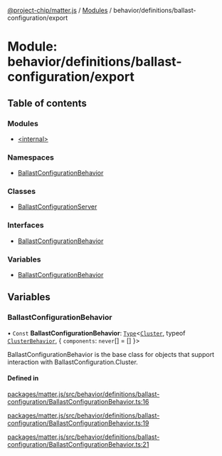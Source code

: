 [@project-chip/matter.js](../README.md) / [Modules](../modules.md) / behavior/definitions/ballast-configuration/export

# Module: behavior/definitions/ballast-configuration/export

## Table of contents

### Modules

- [\<internal\>](behavior_definitions_ballast_configuration_export._internal_.md)

### Namespaces

- [BallastConfigurationBehavior](behavior_definitions_ballast_configuration_export.BallastConfigurationBehavior.md)

### Classes

- [BallastConfigurationServer](../classes/behavior_definitions_ballast_configuration_export.BallastConfigurationServer.md)

### Interfaces

- [BallastConfigurationBehavior](../interfaces/behavior_definitions_ballast_configuration_export.BallastConfigurationBehavior-1.md)

### Variables

- [BallastConfigurationBehavior](behavior_definitions_ballast_configuration_export.md#ballastconfigurationbehavior)

## Variables

### BallastConfigurationBehavior

• `Const` **BallastConfigurationBehavior**: [`Type`](../interfaces/behavior_cluster_export.ClusterBehavior.Type.md)\<[`Cluster`](../interfaces/cluster_export.BallastConfiguration.Cluster.md), typeof [`ClusterBehavior`](behavior_cluster_export.ClusterBehavior.md), \{ `components`: `never`[] = [] }\>

BallastConfigurationBehavior is the base class for objects that support interaction with BallastConfiguration.Cluster.

#### Defined in

[packages/matter.js/src/behavior/definitions/ballast-configuration/BallastConfigurationBehavior.ts:16](https://github.com/project-chip/matter.js/blob/2d9f2165d2672864fda3496a6d0d5f93597f82c6/packages/matter.js/src/behavior/definitions/ballast-configuration/BallastConfigurationBehavior.ts#L16)

[packages/matter.js/src/behavior/definitions/ballast-configuration/BallastConfigurationBehavior.ts:19](https://github.com/project-chip/matter.js/blob/2d9f2165d2672864fda3496a6d0d5f93597f82c6/packages/matter.js/src/behavior/definitions/ballast-configuration/BallastConfigurationBehavior.ts#L19)

[packages/matter.js/src/behavior/definitions/ballast-configuration/BallastConfigurationBehavior.ts:21](https://github.com/project-chip/matter.js/blob/2d9f2165d2672864fda3496a6d0d5f93597f82c6/packages/matter.js/src/behavior/definitions/ballast-configuration/BallastConfigurationBehavior.ts#L21)
